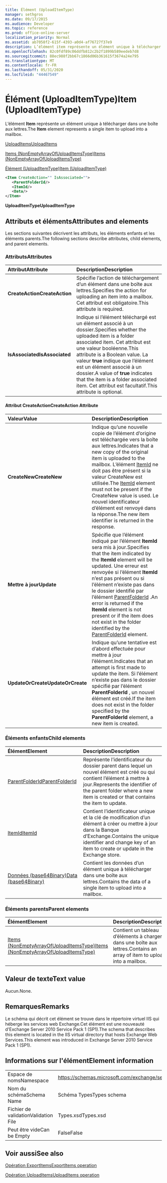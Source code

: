 ```yaml
---
title: Élément (UploadItemType)
manager: sethgros
ms.date: 09/17/2015
ms.audience: Developer
ms.topic: reference
ms.prod: office-online-server
localization_priority: Normal
ms.assetid: ab7058f2-615f-4393-a0d4-af76727f37e9
description: L’élément item représente un élément unique à télécharger dans une boîte aux lettres.
ms.openlocfilehash: 82c0fdf89c06ddfb812c2b2f1899b589eedeb7d8
ms.sourcegitcommit: 88ec988f2bb67c1866d06b361615f3674a24e795
ms.translationtype: MT
ms.contentlocale: fr-FR
ms.lasthandoff: 05/31/2020
ms.locfileid: "44467549"
---
```

# <a name="item-uploaditemtype"></a><span data-ttu-id="65def-103">Élément (UploadItemType)</span><span class="sxs-lookup"><span data-stu-id="65def-103">Item (UploadItemType)</span></span>

<span data-ttu-id="65def-104">L’élément **Item** représente un élément unique à télécharger dans une boîte aux lettres.</span><span class="sxs-lookup"><span data-stu-id="65def-104">The **Item** element represents a single item to upload into a mailbox.</span></span> 
  
[<span data-ttu-id="65def-105">UploadItems</span><span class="sxs-lookup"><span data-stu-id="65def-105">UploadItems</span></span>](uploaditems.md)
  
[<span data-ttu-id="65def-106">Items (NonEmptyArrayOfUploadItemsType)</span><span class="sxs-lookup"><span data-stu-id="65def-106">Items (NonEmptyArrayOfUploadItemsType)</span></span>](items-nonemptyarrayofuploaditemstype.md)
  
[<span data-ttu-id="65def-107">Élément (UploadItemType)</span><span class="sxs-lookup"><span data-stu-id="65def-107">Item (UploadItemType)</span></span>](item-uploaditemtype.md)
  
```XML
<Item CreateAction="" IsAssociated="">
   <ParentFolderId/>
   <ItemId/>
   <Data/>
</Item>
```

 <span data-ttu-id="65def-108">**UploadItemType**</span><span class="sxs-lookup"><span data-stu-id="65def-108">**UploadItemType**</span></span>
## <a name="attributes-and-elements"></a><span data-ttu-id="65def-109">Attributs et éléments</span><span class="sxs-lookup"><span data-stu-id="65def-109">Attributes and elements</span></span>

<span data-ttu-id="65def-110">Les sections suivantes décrivent les attributs, les éléments enfants et les éléments parents.</span><span class="sxs-lookup"><span data-stu-id="65def-110">The following sections describe attributes, child elements, and parent elements.</span></span>
  
### <a name="attributes"></a><span data-ttu-id="65def-111">Attributs</span><span class="sxs-lookup"><span data-stu-id="65def-111">Attributes</span></span>

|<span data-ttu-id="65def-112">**Attribut**</span><span class="sxs-lookup"><span data-stu-id="65def-112">**Attribute**</span></span>|<span data-ttu-id="65def-113">**Description**</span><span class="sxs-lookup"><span data-stu-id="65def-113">**Description**</span></span>|
|:-----|:-----|
|<span data-ttu-id="65def-114">**CreateAction**</span><span class="sxs-lookup"><span data-stu-id="65def-114">**CreateAction**</span></span> <br/> |<span data-ttu-id="65def-115">Spécifie l’action de téléchargement d’un élément dans une boîte aux lettres.</span><span class="sxs-lookup"><span data-stu-id="65def-115">Specifies the action for uploading an item into a mailbox.</span></span> <span data-ttu-id="65def-116">Cet attribut est obligatoire.</span><span class="sxs-lookup"><span data-stu-id="65def-116">This attribute is required.</span></span>  <br/> |
|<span data-ttu-id="65def-117">**IsAssociated**</span><span class="sxs-lookup"><span data-stu-id="65def-117">**IsAssociated**</span></span> <br/> |<span data-ttu-id="65def-118">Indique si l’élément téléchargé est un élément associé à un dossier.</span><span class="sxs-lookup"><span data-stu-id="65def-118">Specifies whether the uploaded item is a folder associated item.</span></span> <span data-ttu-id="65def-119">Cet attribut est une valeur booléenne.</span><span class="sxs-lookup"><span data-stu-id="65def-119">This attribute is a Boolean value.</span></span> <span data-ttu-id="65def-120">La valeur **true** indique que l’élément est un élément associé à un dossier.</span><span class="sxs-lookup"><span data-stu-id="65def-120">A value of **true** indicates that the item is a folder associated item.</span></span> <span data-ttu-id="65def-121">Cet attribut est facultatif.</span><span class="sxs-lookup"><span data-stu-id="65def-121">This attribute is optional.</span></span>  <br/> |
   
#### <a name="createaction-attribute"></a><span data-ttu-id="65def-122">Attribut CreateAction</span><span class="sxs-lookup"><span data-stu-id="65def-122">CreateAction Attribute</span></span>

|<span data-ttu-id="65def-123">**Valeur**</span><span class="sxs-lookup"><span data-stu-id="65def-123">**Value**</span></span>|<span data-ttu-id="65def-124">**Description**</span><span class="sxs-lookup"><span data-stu-id="65def-124">**Description**</span></span>|
|:-----|:-----|
|<span data-ttu-id="65def-125">**CreateNew**</span><span class="sxs-lookup"><span data-stu-id="65def-125">**CreateNew**</span></span> <br/> |<span data-ttu-id="65def-126">Indique qu’une nouvelle copie de l’élément d’origine est téléchargée vers la boîte aux lettres.</span><span class="sxs-lookup"><span data-stu-id="65def-126">Indicates that a new copy of the original item is uploaded to the mailbox.</span></span> <span data-ttu-id="65def-127">L’élément [ItemId](itemid.md) ne doit pas être présent si la valeur CreateNew est utilisée.</span><span class="sxs-lookup"><span data-stu-id="65def-127">The [ItemId](itemid.md) element must not be present if the CreateNew value is used.</span></span> <span data-ttu-id="65def-128">Le nouvel identificateur d’élément est renvoyé dans la réponse.</span><span class="sxs-lookup"><span data-stu-id="65def-128">The new item identifier is returned in the response.</span></span>  <br/> |
|<span data-ttu-id="65def-129">**Mettre à jour**</span><span class="sxs-lookup"><span data-stu-id="65def-129">**Update**</span></span> <br/> |<span data-ttu-id="65def-130">Spécifie que l’élément indiqué par l’élément **ItemId** sera mis à jour.</span><span class="sxs-lookup"><span data-stu-id="65def-130">Specifies that the item indicated by the **ItemId** element will be updated.</span></span> <span data-ttu-id="65def-131">Une erreur est renvoyée si l’élément **ItemId** n’est pas présent ou si l’élément n’existe pas dans le dossier identifié par l’élément [ParentFolderId](parentfolderid.md) .</span><span class="sxs-lookup"><span data-stu-id="65def-131">An error is returned if the **ItemId** element is not present or if the item does not exist in the folder identified by the [ParentFolderId](parentfolderid.md) element.</span></span>  <br/> |
|<span data-ttu-id="65def-132">**UpdateOrCreate**</span><span class="sxs-lookup"><span data-stu-id="65def-132">**UpdateOrCreate**</span></span> <br/> |<span data-ttu-id="65def-133">Indique qu’une tentative est d’abord effectuée pour mettre à jour l’élément.</span><span class="sxs-lookup"><span data-stu-id="65def-133">Indicates that an attempt is first made to update the item.</span></span> <span data-ttu-id="65def-134">Si l’élément n’existe pas dans le dossier spécifié par l’élément **ParentFolderId** , un nouvel élément est créé.</span><span class="sxs-lookup"><span data-stu-id="65def-134">If the item does not exist in the folder specified by the **ParentFolderId** element, a new item is created.</span></span>  <br/> |
   
### <a name="child-elements"></a><span data-ttu-id="65def-135">Éléments enfants</span><span class="sxs-lookup"><span data-stu-id="65def-135">Child elements</span></span>

|<span data-ttu-id="65def-136">**Élément**</span><span class="sxs-lookup"><span data-stu-id="65def-136">**Element**</span></span>|<span data-ttu-id="65def-137">**Description**</span><span class="sxs-lookup"><span data-stu-id="65def-137">**Description**</span></span>|
|:-----|:-----|
|[<span data-ttu-id="65def-138">ParentFolderId</span><span class="sxs-lookup"><span data-stu-id="65def-138">ParentFolderId</span></span>](parentfolderid.md) <br/> |<span data-ttu-id="65def-139">Représente l’identificateur du dossier parent dans lequel un nouvel élément est créé ou qui contient l’élément à mettre à jour.</span><span class="sxs-lookup"><span data-stu-id="65def-139">Represents the identifier of the parent folder where a new item is created or that contains the item to update.</span></span>  <br/> |
|[<span data-ttu-id="65def-140">ItemId</span><span class="sxs-lookup"><span data-stu-id="65def-140">ItemId</span></span>](itemid.md) <br/> |<span data-ttu-id="65def-141">Contient l’identificateur unique et la clé de modification d’un élément à créer ou mettre à jour dans la Banque d’Exchange.</span><span class="sxs-lookup"><span data-stu-id="65def-141">Contains the unique identifier and change key of an item to create or update in the Exchange store.</span></span>  <br/> |
|[<span data-ttu-id="65def-142">Données (base64Binary)</span><span class="sxs-lookup"><span data-stu-id="65def-142">Data (base64Binary)</span></span>](data-base64binary.md) <br/> |<span data-ttu-id="65def-143">Contient les données d’un élément unique à télécharger dans une boîte aux lettres.</span><span class="sxs-lookup"><span data-stu-id="65def-143">Contains the data of a single item to upload into a mailbox.</span></span>  <br/> |
   
### <a name="parent-elements"></a><span data-ttu-id="65def-144">Éléments parents</span><span class="sxs-lookup"><span data-stu-id="65def-144">Parent elements</span></span>

|<span data-ttu-id="65def-145">**Élément**</span><span class="sxs-lookup"><span data-stu-id="65def-145">**Element**</span></span>|<span data-ttu-id="65def-146">**Description**</span><span class="sxs-lookup"><span data-stu-id="65def-146">**Description**</span></span>|
|:-----|:-----|
|[<span data-ttu-id="65def-147">Items (NonEmptyArrayOfUploadItemsType)</span><span class="sxs-lookup"><span data-stu-id="65def-147">Items (NonEmptyArrayOfUploadItemsType)</span></span>](items-nonemptyarrayofuploaditemstype.md) <br/> |<span data-ttu-id="65def-148">Contient un tableau d’éléments à charger dans une boîte aux lettres.</span><span class="sxs-lookup"><span data-stu-id="65def-148">Contains an array of item to upload into a mailbox.</span></span>  <br/> |
   
## <a name="text-value"></a><span data-ttu-id="65def-149">Valeur de texte</span><span class="sxs-lookup"><span data-stu-id="65def-149">Text value</span></span>

<span data-ttu-id="65def-150">Aucun.</span><span class="sxs-lookup"><span data-stu-id="65def-150">None.</span></span>
  
## <a name="remarks"></a><span data-ttu-id="65def-151">Remarques</span><span class="sxs-lookup"><span data-stu-id="65def-151">Remarks</span></span>

<span data-ttu-id="65def-152">Le schéma qui décrit cet élément se trouve dans le répertoire virtuel IIS qui héberge les services web Exchange.Cet élément est une nouveauté d'Exchange Server 2010 Service Pack 1 (SP1).</span><span class="sxs-lookup"><span data-stu-id="65def-152">The schema that describes this element is located in the IIS virtual directory that hosts Exchange Web Services.This element was introduced in Exchange Server 2010 Service Pack 1 (SP1).</span></span>
  
## <a name="element-information"></a><span data-ttu-id="65def-153">Informations sur l'élément</span><span class="sxs-lookup"><span data-stu-id="65def-153">Element information</span></span>

|||
|:-----|:-----|
|<span data-ttu-id="65def-154">Espace de noms</span><span class="sxs-lookup"><span data-stu-id="65def-154">Namespace</span></span>  <br/> |https://schemas.microsoft.com/exchange/services/2006/types  <br/> |
|<span data-ttu-id="65def-155">Nom du schéma</span><span class="sxs-lookup"><span data-stu-id="65def-155">Schema Name</span></span>  <br/> |<span data-ttu-id="65def-156">Schéma Types</span><span class="sxs-lookup"><span data-stu-id="65def-156">Types schema</span></span>  <br/> |
|<span data-ttu-id="65def-157">Fichier de validation</span><span class="sxs-lookup"><span data-stu-id="65def-157">Validation File</span></span>  <br/> |<span data-ttu-id="65def-158">Types.xsd</span><span class="sxs-lookup"><span data-stu-id="65def-158">Types.xsd</span></span>  <br/> |
|<span data-ttu-id="65def-159">Peut être vide</span><span class="sxs-lookup"><span data-stu-id="65def-159">Can be Empty</span></span>  <br/> |<span data-ttu-id="65def-160">False</span><span class="sxs-lookup"><span data-stu-id="65def-160">False</span></span>  <br/> |
   
## <a name="see-also"></a><span data-ttu-id="65def-161">Voir aussi</span><span class="sxs-lookup"><span data-stu-id="65def-161">See also</span></span>



[<span data-ttu-id="65def-162">Opération ExportItems</span><span class="sxs-lookup"><span data-stu-id="65def-162">ExportItems operation</span></span>](exportitems-operation.md)
  
[<span data-ttu-id="65def-163">Opération UploadItems</span><span class="sxs-lookup"><span data-stu-id="65def-163">UploadItems operation</span></span>](uploaditems-operation.md)

